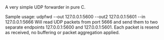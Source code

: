 A very simple UDP forwarder in pure C.

Sample usage:
udpfwd --out 127.0.0.1:5600 --out2 127.0.0.1:5601 --in 127.0.0.1:5666
Will read UDP packets from port 5666 and send them to two separate endpoints 127.0.0.1:5600 and 127.0.0.1:5601.
Each packet is resend as received, no buffering or packet aggregation applied.


